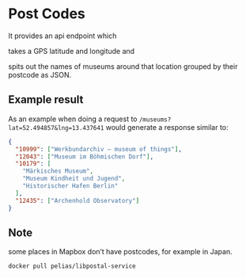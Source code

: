 # Post Codes

It provides an api endpoint which

takes a GPS latitude and longitude and

spits out the names of museums around that location grouped by their postcode as JSON.

## Example result

As an example when doing a request to `/museums?lat=52.494857&lng=13.437641` would generate a response similar to:

```json
{
  "10999": ["Werkbundarchiv – museum of things"],
  "12043": ["Museum im Böhmischen Dorf"],
  "10179": [
    "Märkisches Museum",
    "Museum Kindheit und Jugend",
    "Historischer Hafen Berlin"
  ],
  "12435": ["Archenhold Observatory"]
}
```

## Note

some places in Mapbox don’t have postcodes, for example in Japan.

```
docker pull pelias/libpostal-service
```
